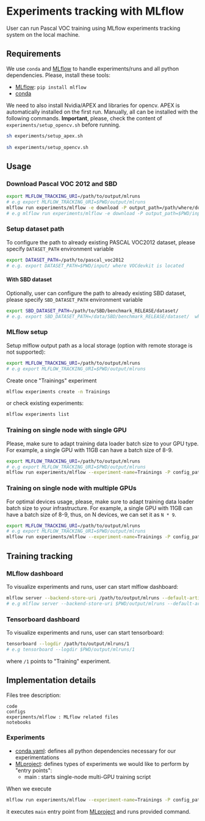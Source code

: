# Experiments tracking with MLflow

User can run Pascal VOC training using MLflow experiments tracking system on the local machine.

## Requirements

We use `conda` and [MLflow](https://github.com/mlflow/mlflow) to 
handle experiments/runs and all python dependencies. 
Please, install these tools:

- [MLflow](https://github.com/mlflow/mlflow): `pip install mlflow`
- [conda](https://conda.io/en/latest/miniconda.html)

We need to also install Nvidia/APEX and libraries for opencv. APEX is automatically installed on the first run.
Manually, all can be installed with the following commands.
**Important**, please, check the content of `experiments/setup_opencv.sh` before running.
```bash
sh experiments/setup_apex.sh
 
sh experiments/setup_opencv.sh
```

## Usage

### Download Pascal VOC 2012 and SBD

```bash
export MLFLOW_TRACKING_URI=/path/to/output/mlruns
# e.g export MLFLOW_TRACKING_URI=$PWD/output/mlruns
mlflow run experiments/mlflow -e download -P output_path=/path/where/download/
# e.g mlflow run experiments/mlflow -e download -P output_path=$PWD/input
```

### Setup dataset path

To configure the path to already existing PASCAL VOC2012 dataset, please specify `DATASET_PATH` environment variable
```bash
export DATASET_PATH=/path/to/pascal_voc2012
# e.g. export DATASET_PATH=$PWD/input/ where VOCdevkit is located
```

#### With SBD dataset

Optionally, user can configure the path to already existing SBD dataset, please specify `SBD_DATASET_PATH` environment variable
```bash
export SBD_DATASET_PATH=/path/to/SBD/benchmark_RELEASE/dataset/
# e.g. export SBD_DATASET_PATH=/data/SBD/benchmark_RELEASE/dataset/  where "cls  img  inst  train.txt  train_noval.txt  val.txt" are located
```

### MLflow setup
 
Setup mlflow output path as a local storage (option with remote storage is not supported):
```bash
export MLFLOW_TRACKING_URI=/path/to/output/mlruns
# e.g export MLFLOW_TRACKING_URI=$PWD/output/mlruns
```

Create once "Trainings" experiment
```bash
mlflow experiments create -n Trainings
```
or check existing experiments:
```bash
mlflow experiments list
```

### Training on single node with single GPU

Please, make sure to adapt training data loader batch size to your GPU type. For example, a single GPU with 11GB can have a batch size of 8-9.

```bash
export MLFLOW_TRACKING_URI=/path/to/output/mlruns
# e.g export MLFLOW_TRACKING_URI=$PWD/output/mlruns
mlflow run experiments/mlflow --experiment-name=Trainings -P config_path=configs/train/baseline_resnet101.py -P num_gpus=1
```

### Training on single node with multiple GPUs

For optimal devices usage, please, make sure to adapt training data loader batch size to your infrastructure. 
For example, a single GPU with 11GB can have a batch size of 8-9, thus, on N devices, we can set it as `N * 9`.

```bash
export MLFLOW_TRACKING_URI=/path/to/output/mlruns
# e.g export MLFLOW_TRACKING_URI=$PWD/output/mlruns
mlflow run experiments/mlflow --experiment-name=Trainings -P config_path=configs/train/baseline_resnet101.py -P num_gpus=2
```

## Training tracking
 
### MLflow dashboard

To visualize experiments and runs, user can start mlflow dashboard:

```bash
mlflow server --backend-store-uri /path/to/output/mlruns --default-artifact-root /path/to/output/mlruns -p 6026 -h 0.0.0.0
# e.g mlflow server --backend-store-uri $PWD/output/mlruns --default-artifact-root $PWD/output/mlruns -p 6026 -h 0.0.0.0
```

### Tensorboard dashboard

To visualize experiments and runs, user can start tensorboard:

```bash
tensorboard --logdir /path/to/output/mlruns/1
# e.g tensorboard --logdir $PWD/output/mlruns/1
```
where `/1` points to "Training" experiment. 


## Implementation details

Files tree description:
```
code
configs  
experiments/mlflow : MLflow related files
notebooks 
```

### Experiments

- [conda.yaml](experiments/mlflow/conda.yaml): defines all python dependencies necessary for our experimentations
- [MLproject](experiments/mlflow/MLproject): defines types of experiments we would like to perform by "entry points":
  - main : starts single-node multi-GPU training script

When we execute 
```bash
mlflow run experiments/mlflow --experiment-name=Trainings -P config_path=configs/train/baseline_resnet101.py -P num_gpus=2
```
it executes `main` entry point from [MLproject](experiments/mlflow/MLproject) and runs provided command.
